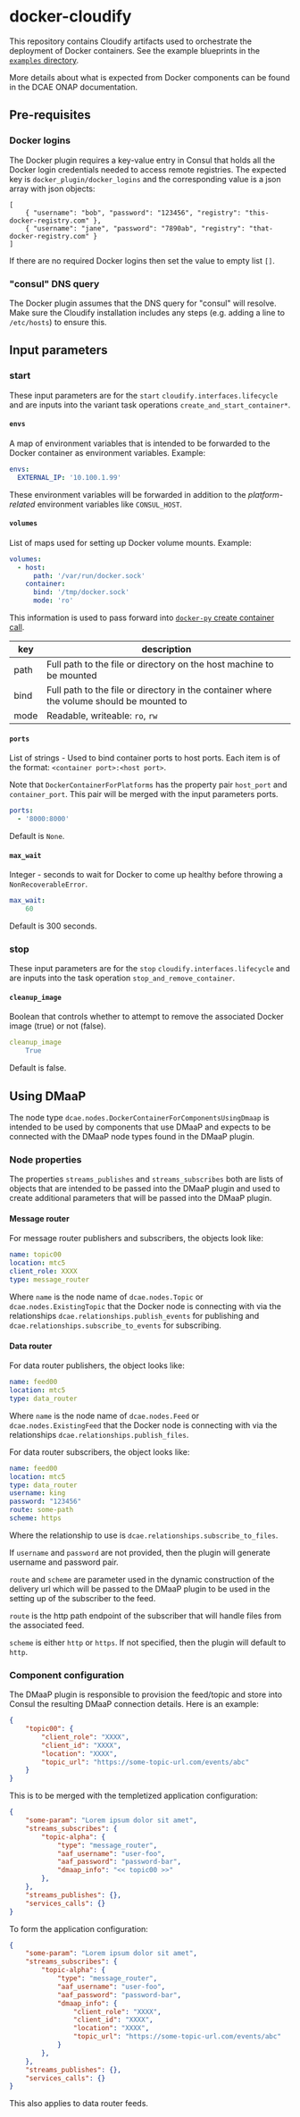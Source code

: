# docker-cloudify

This repository contains Cloudify artifacts used to orchestrate the deployment of Docker containers.  See the example blueprints in the [`examples` directory](examples).

More details about what is expected from Docker components can be found in the DCAE ONAP documentation.

## Pre-requisites

### Docker logins

The Docker plugin requires a key-value entry in Consul that holds all the Docker login credentials needed to access remote registries.  The expected key is `docker_plugin/docker_logins` and the corresponding value is a json array with json objects:

```
[
    { "username": "bob", "password": "123456", "registry": "this-docker-registry.com" },
    { "username": "jane", "password": "7890ab", "registry": "that-docker-registry.com" }
]
```

If there are no required Docker logins then set the value to empty list `[]`.

### "consul" DNS query

The Docker plugin assumes that the DNS query for "consul" will resolve.  Make sure the Cloudify installation includes any steps (e.g. adding a line to `/etc/hosts`) to ensure this.

## Input parameters

### start

These input parameters are for the `start` `cloudify.interfaces.lifecycle` and are inputs into the variant task operations `create_and_start_container*`.

#### `envs`

A map of environment variables that is intended to be forwarded to the Docker container as environment variables.  Example:

```yaml
envs:
  EXTERNAL_IP: '10.100.1.99'
```

These environment variables will be forwarded in addition to the *platform-related* environment variables like `CONSUL_HOST`.

#### `volumes`

List of maps used for setting up Docker volume mounts.  Example:

```yaml
volumes:
  - host:
      path: '/var/run/docker.sock'
    container:
      bind: '/tmp/docker.sock'
      mode: 'ro'
```

This information is used to pass forward into [`docker-py` create container call](http://docker-py.readthedocs.io/en/1.10.6/volumes.html).

key | description
--- | -----------
path | Full path to the file or directory on the host machine to be mounted
bind | Full path to the file or directory in the container where the volume should be mounted to
mode | Readable, writeable: `ro`, `rw`

#### `ports`

List of strings - Used to bind container ports to host ports. Each item is of the format: `<container port>:<host port>`.

Note that `DockerContainerForPlatforms` has the property pair `host_port` and `container_port`. This pair will be merged with the input parameters ports.

```yaml
ports:
  - '8000:8000'
```

Default is `None`.

#### `max_wait`

Integer - seconds to wait for Docker to come up healthy before throwing a `NonRecoverableError`.

```yaml
max_wait:
    60
```

Default is 300 seconds.

### stop

These input parameters are for the `stop` `cloudify.interfaces.lifecycle` and are inputs into the task operation `stop_and_remove_container`.

#### `cleanup_image`

Boolean that controls whether to attempt to remove the associated Docker image (true) or not (false).

```yaml
cleanup_image
    True
```

Default is false.

## Using DMaaP

The node type `dcae.nodes.DockerContainerForComponentsUsingDmaap` is intended to be used by components that use DMaaP and expects to be connected with the DMaaP node types found in the DMaaP plugin.

### Node properties

The properties `streams_publishes` and `streams_subscribes` both are lists of objects that are intended to be passed into the DMaaP plugin and used to create additional parameters that will be passed into the DMaaP plugin.

#### Message router

For message router publishers and subscribers, the objects look like:

```yaml
name: topic00
location: mtc5
client_role: XXXX
type: message_router
```

Where `name` is the node name of `dcae.nodes.Topic` or `dcae.nodes.ExistingTopic` that the Docker node is connecting with via the relationships `dcae.relationships.publish_events` for publishing and `dcae.relationships.subscribe_to_events` for subscribing.

#### Data router

For data router publishers, the object looks like:

```yaml
name: feed00
location: mtc5
type: data_router
```

Where `name` is the node name of `dcae.nodes.Feed` or `dcae.nodes.ExistingFeed` that the Docker node is connecting with via the relationships `dcae.relationships.publish_files`.

For data router subscribers, the object looks like:

```yaml
name: feed00
location: mtc5
type: data_router
username: king
password: "123456"
route: some-path
scheme: https
```

Where the relationship to use is `dcae.relationships.subscribe_to_files`.

If `username` and `password` are not provided, then the plugin will generate username and password pair.

`route` and `scheme` are parameter used in the dynamic construction of the delivery url which will be passed to the DMaaP plugin to be used in the setting up of the subscriber to the feed.

`route` is the http path endpoint of the subscriber that will handle files from the associated feed.

`scheme` is either `http` or `https`.  If not specified, then the plugin will default to `http`.

### Component configuration

The DMaaP plugin is responsible to provision the feed/topic and store into Consul the resulting DMaaP connection details.  Here is an example:

```json
{
    "topic00": {
        "client_role": "XXXX",
        "client_id": "XXXX",
        "location": "XXXX",
        "topic_url": "https://some-topic-url.com/events/abc"
    }
}
```

This is to be merged with the templetized application configuration:

```json
{
    "some-param": "Lorem ipsum dolor sit amet",
    "streams_subscribes": {
        "topic-alpha": {
            "type": "message_router",
            "aaf_username": "user-foo",
            "aaf_password": "password-bar",
            "dmaap_info": "<< topic00 >>"
        },
    },
    "streams_publishes": {},
    "services_calls": {}
}
```

To form the application configuration:

```json
{
    "some-param": "Lorem ipsum dolor sit amet",
    "streams_subscribes": {
        "topic-alpha": {
            "type": "message_router",
            "aaf_username": "user-foo",
            "aaf_password": "password-bar",
            "dmaap_info": {
                "client_role": "XXXX",
                "client_id": "XXXX",
                "location": "XXXX",
                "topic_url": "https://some-topic-url.com/events/abc"
            }
        },
    },
    "streams_publishes": {},
    "services_calls": {}
}
```

This also applies to data router feeds.
